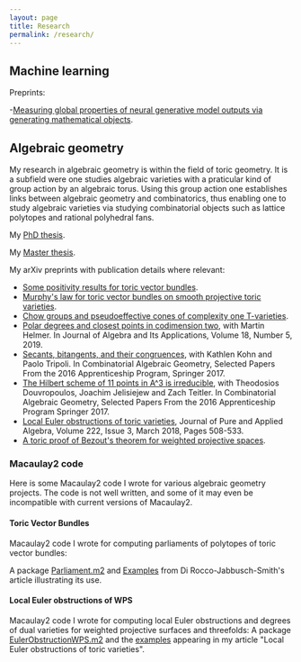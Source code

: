 ```yaml
---
layout: page
title: Research
permalink: /research/
---
```


## Machine learning

Preprints:

-[Measuring global properties of neural generative model outputs via generating mathematical objects](https://arxiv.org/abs/2105.13669).


## Algebraic geometry

My research in algebraic geometry is within the field of toric geometry. It is a subfield were one studies algebraic varieties with a praticular kind of group action by an algebraic torus. Using this group action one establishes links between algebraic geometry and combinatorics, thus enabling one to study algebraic varieties via studying combinatorial objects such as lattice polytopes and rational polyhedral fans.

My [PhD thesis](https://www.duo.uio.no/handle/10852/71639).

My [Master thesis](https://www.duo.uio.no/handle/10852/45277).

My arXiv preprints with publication details where relevant:

- [Some positivity results for toric vector bundles](https://arxiv.org/abs/2002.00604).
- [Murphy's law for toric vector bundles on smooth projective toric varieties](https://arxiv.org/abs/2002.00609).
- [Chow groups and pseudoeffective cones of complexity one T-varieties](https://arxiv.org/abs/1907.10941).
- [Polar degrees and closest points in codimension two](https://arxiv.org/abs/1711.02381), with Martin Helmer. In Journal of Algebra and Its Applications, Volume 18, Number 5, 2019.
- [Secants, bitangents, and their congruences](https://arxiv.org/abs/1701.03711), with Kathlen Kohn and Paolo Tripoli. In Combinatorial Algebraic Geometry, Selected Papers From the 2016 Apprenticeship Program, Springer 2017.
- [The Hilbert scheme of 11 points in A^3 is irreducible](https://arxiv.org/abs/1701.03089), with Theodosios Douvropoulos, Joachim Jelisiejew and Zach Teitler. In Combinatorial Algebraic Geometry, Selected Papers From the 2016 Apprenticeship Program Springer 2017. 
- [Local Euler obstructions of toric varieties](https://arxiv.org/abs/1610.02430), Journal of Pure and Applied Algebra, Volume 222, Issue 3, March 2018, Pages 508-533.
- [A toric proof of Bezout's theorem for weighted projective spaces](https://arxiv.org/abs/1604.02348).

### Macaulay2 code

Here is some Macaulay2 code I wrote for various algebraic geometry projects. The code is not well written, and some of it may even be incompatible with current versions of Macaulay2.

#### Toric Vector Bundles 
Macaulay2 code I wrote for computing parliaments of polytopes of toric vector bundles: 

A package [Parliament.m2](/M2/Parliament.m2) and [Examples](/M2/examplesParliament.m2) from Di Rocco-Jabbusch-Smith's article illustrating its use.

#### Local Euler obstructions of WPS
Macaulay2 code I wrote for computing local Euler obstructions and degrees of dual varieties for weighted projective surfaces and threefolds: A package [EulerObstructionWPS.m2](/M2/EulerObstructionWPS.m2) and the [examples](/M2/examplesEulerObWPS.m2) appearing in my article "Local Euler obstructions of toric varieties".
